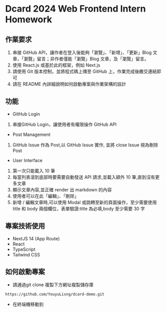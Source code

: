 # Dcard 2024 Web Frontend Intern Homework

## 作業要求
1. 串接 GitHub API，讓作者在登入後能夠「瀏覽」、「新增」、「更新」Blog 文章，「瀏覽」留言；非作者僅能「瀏覽」Blog 文章，及「瀏覽」留言。
2. 使用 React.js 或基於此的框架，例如 Next.js
3. 請使用 Git 版本控制，並將程式碼上傳至 GitHub 上，作業完成後繳交連結即可
4. 請在 README 內詳細說明如何啟動專案與作業架構的設計

## 功能
- GitHub Login
1. 串接GitHub Login，讓使用者有權限操作 GitHub API

- Post Management
1. GitHub Issue 作為 Post,以 GitHub Issue 實作, 並將 close Issue 視為刪除 Post

- User Interface
1. 第一次只能載入 10 筆
2. 每當列表滾到底部時要需要自動發送 API 請求,並載入額外 10 筆,直到沒有更多文章
3. 顯示文章內容,並正確 render 出 markdown 的內容
4. 使用者可以在此「編輯」、「刪除」
5. 新增 / 編輯文章時,可以使用 Modal 或跳轉至新的頁面操作，至少需要使用 title 和 body 兩個欄位，表單驗證:title 為必填,body 至少需要 30 字

## 專案技術使用
- NextJS 14 (App Route)
- React
- TypeScript
- Tailwind CSS

## 如何啟動專案
- 請通過git clone 複製下方網址複製儲存庫
```
https://github.com/YouyuLisng/dcard-demo.git
```
- 在終端機移動到
